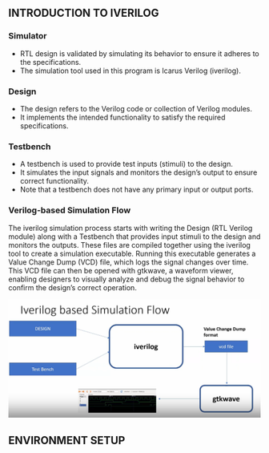 ## INTRODUCTION TO IVERILOG
### Simulator
* RTL design is validated by simulating its behavior to ensure it adheres to the specifications.
* The simulation tool used in this program is Icarus Verilog (iverilog).

### Design 
* The design refers to the Verilog code or collection of Verilog modules.
* It implements the intended functionality to satisfy the required specifications.

### Testbench
* A testbench is used to provide test inputs (stimuli) to the design.
* It simulates the input signals and monitors the design’s output to ensure correct functionality.
* Note that a testbench does not have any primary input or output ports.

### Verilog-based Simulation Flow
The iverilog simulation process starts with writing the Design (RTL Verilog module) along with a Testbench that provides input stimuli to the design and monitors the outputs. These files are compiled together using the iverilog tool to create a simulation executable. Running this executable generates a Value Change Dump (VCD) file, which logs the signal changes over time. This VCD file can then be opened with gtkwave, a waveform viewer, enabling designers to visually analyze and debug the signal behavior to confirm the design’s correct operation.

![Tools Check](https://github.com/thaaroonesaec24-crypto/RISC-V-TAPEOUT-PROGRAM/blob/main/Week_1/Pictures/iverilog%20design%20flow.png)


## ENVIRONMENT SETUP
###

